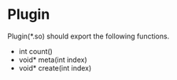 Plugin
======

Plugin(*.so) should export the following functions.  
* int count()
* void* meta(int index)
* void* create(int index)

